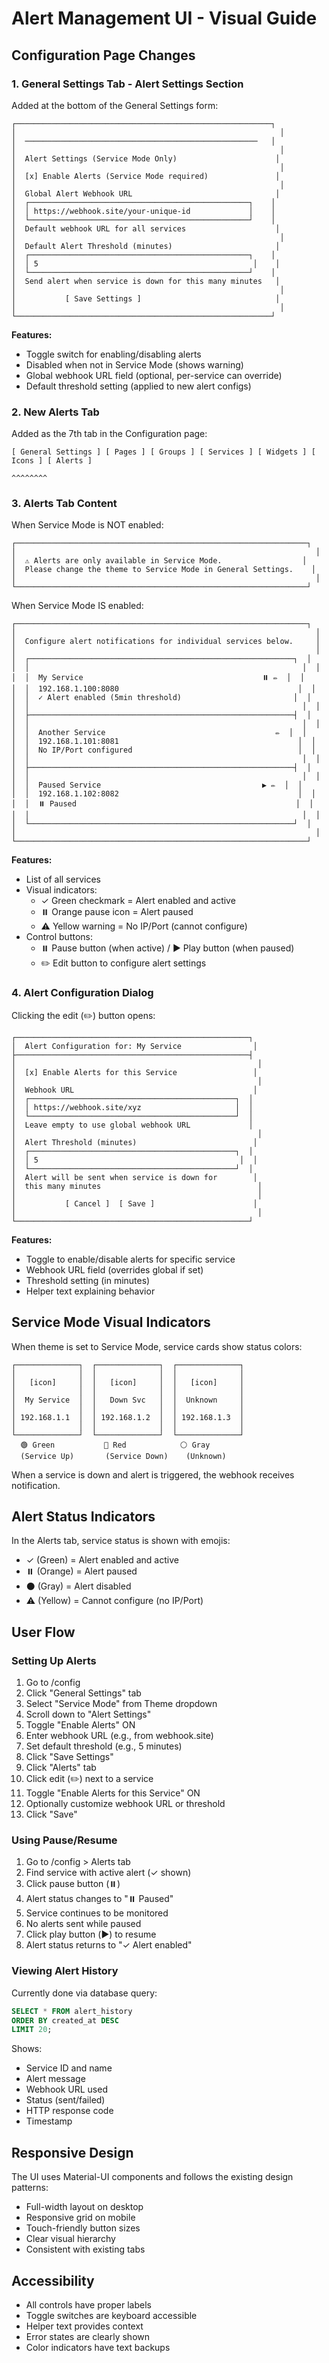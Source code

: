 # Alert Management UI - Visual Guide

## Configuration Page Changes

### 1. General Settings Tab - Alert Settings Section

Added at the bottom of the General Settings form:

```
┌─────────────────────────────────────────────────────────┐
│                                                           │
│  ────────────────────────────────────────────────────   │
│                                                           │
│  Alert Settings (Service Mode Only)                      │
│                                                           │
│  [x] Enable Alerts (Service Mode required)               │
│                                                           │
│  Global Alert Webhook URL                                │
│  ┌─────────────────────────────────────────────────┐    │
│  │ https://webhook.site/your-unique-id             │    │
│  └─────────────────────────────────────────────────┘    │
│  Default webhook URL for all services                    │
│                                                           │
│  Default Alert Threshold (minutes)                       │
│  ┌─────────────────────────────────────────────────┐    │
│  │ 5                                                │    │
│  └─────────────────────────────────────────────────┘    │
│  Send alert when service is down for this many minutes   │
│                                                           │
│           [ Save Settings ]                              │
│                                                           │
└─────────────────────────────────────────────────────────┘
```

**Features:**
- Toggle switch for enabling/disabling alerts
- Disabled when not in Service Mode (shows warning)
- Global webhook URL field (optional, per-service can override)
- Default threshold setting (applied to new alert configs)

### 2. New Alerts Tab

Added as the 7th tab in the Configuration page:

```
[ General Settings ] [ Pages ] [ Groups ] [ Services ] [ Widgets ] [ Icons ] [ Alerts ]
                                                                                 ^^^^^^^^
```

### 3. Alerts Tab Content

When Service Mode is NOT enabled:
```
┌─────────────────────────────────────────────────────────────────┐
│                                                                   │
│  ⚠️ Alerts are only available in Service Mode.                  │
│  Please change the theme to Service Mode in General Settings.    │
│                                                                   │
└─────────────────────────────────────────────────────────────────┘
```

When Service Mode IS enabled:
```
┌─────────────────────────────────────────────────────────────────┐
│                                                                   │
│  Configure alert notifications for individual services below.     │
│                                                                   │
│  ┌───────────────────────────────────────────────────────────┐  │
│  │                                                             │  │
│  │  My Service                                        ⏸️ ✏️  │  │
│  │  192.168.1.100:8080                                        │  │
│  │  ✓ Alert enabled (5min threshold)                         │  │
│  │                                                             │  │
│  ├───────────────────────────────────────────────────────────┤  │
│  │                                                             │  │
│  │  Another Service                                      ✏️  │  │
│  │  192.168.1.101:8081                                        │  │
│  │  No IP/Port configured                                     │  │
│  │                                                             │  │
│  ├───────────────────────────────────────────────────────────┤  │
│  │                                                             │  │
│  │  Paused Service                                    ▶️ ✏️  │  │
│  │  192.168.1.102:8082                                        │  │
│  │  ⏸️ Paused                                                 │  │
│  │                                                             │  │
│  └───────────────────────────────────────────────────────────┘  │
│                                                                   │
└─────────────────────────────────────────────────────────────────┘
```

**Features:**
- List of all services
- Visual indicators:
  - ✓ Green checkmark = Alert enabled and active
  - ⏸️ Orange pause icon = Alert paused
  - ⚠️ Yellow warning = No IP/Port (cannot configure)
- Control buttons:
  - ⏸️ Pause button (when active) / ▶️ Play button (when paused)
  - ✏️ Edit button to configure alert settings

### 4. Alert Configuration Dialog

Clicking the edit (✏️) button opens:

```
┌────────────────────────────────────────────────────┐
│  Alert Configuration for: My Service                │
├────────────────────────────────────────────────────┤
│                                                      │
│  [x] Enable Alerts for this Service                 │
│                                                      │
│  Webhook URL                                        │
│  ┌──────────────────────────────────────────────┐  │
│  │ https://webhook.site/xyz                     │  │
│  └──────────────────────────────────────────────┘  │
│  Leave empty to use global webhook URL             │
│                                                      │
│  Alert Threshold (minutes)                          │
│  ┌──────────────────────────────────────────────┐  │
│  │ 5                                             │  │
│  └──────────────────────────────────────────────┘  │
│  Alert will be sent when service is down for        │
│  this many minutes                                   │
│                                                      │
│           [ Cancel ]  [ Save ]                      │
│                                                      │
└────────────────────────────────────────────────────┘
```

**Features:**
- Toggle to enable/disable alerts for specific service
- Webhook URL field (overrides global if set)
- Threshold setting (in minutes)
- Helper text explaining behavior

## Service Mode Visual Indicators

When theme is set to Service Mode, service cards show status colors:

```
┌──────────────┐  ┌──────────────┐  ┌──────────────┐
│              │  │              │  │              │
│   [icon]     │  │   [icon]     │  │   [icon]     │
│              │  │              │  │              │
│  My Service  │  │   Down Svc   │  │  Unknown     │
│              │  │              │  │              │
│ 192.168.1.1  │  │ 192.168.1.2  │  │ 192.168.1.3  │
│              │  │              │  │              │
└──────────────┘  └──────────────┘  └──────────────┘
  🟢 Green           🔴 Red            ⚪ Gray
  (Service Up)       (Service Down)    (Unknown)
```

When a service is down and alert is triggered, the webhook receives notification.

## Alert Status Indicators

In the Alerts tab, service status is shown with emojis:

- ✓ (Green) = Alert enabled and active
- ⏸️ (Orange) = Alert paused
- ⚫ (Gray) = Alert disabled
- ⚠️ (Yellow) = Cannot configure (no IP/Port)

## User Flow

### Setting Up Alerts

1. Go to /config
2. Click "General Settings" tab
3. Select "Service Mode" from Theme dropdown
4. Scroll down to "Alert Settings"
5. Toggle "Enable Alerts" ON
6. Enter webhook URL (e.g., from webhook.site)
7. Set default threshold (e.g., 5 minutes)
8. Click "Save Settings"
9. Click "Alerts" tab
10. Click edit (✏️) next to a service
11. Toggle "Enable Alerts for this Service" ON
12. Optionally customize webhook URL or threshold
13. Click "Save"

### Using Pause/Resume

1. Go to /config > Alerts tab
2. Find service with active alert (✓ shown)
3. Click pause button (⏸️)
4. Alert status changes to "⏸️ Paused"
5. Service continues to be monitored
6. No alerts sent while paused
7. Click play button (▶️) to resume
8. Alert status returns to "✓ Alert enabled"

### Viewing Alert History

Currently done via database query:
```sql
SELECT * FROM alert_history 
ORDER BY created_at DESC 
LIMIT 20;
```

Shows:
- Service ID and name
- Alert message
- Webhook URL used
- Status (sent/failed)
- HTTP response code
- Timestamp

## Responsive Design

The UI uses Material-UI components and follows the existing design patterns:
- Full-width layout on desktop
- Responsive grid on mobile
- Touch-friendly button sizes
- Clear visual hierarchy
- Consistent with existing tabs

## Accessibility

- All controls have proper labels
- Toggle switches are keyboard accessible
- Helper text provides context
- Error states are clearly shown
- Color indicators have text backups
